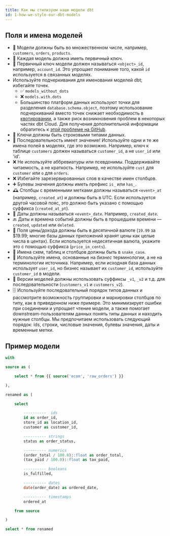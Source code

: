 ```yaml
---
title: Как мы стилизуем наши модели dbt
id: 1-how-we-style-our-dbt-models
---
```


## Поля и имена моделей

- 👥 Модели должны быть во множественном числе, например, `customers`, `orders`, `products`.
- 🔑 Каждая модель должна иметь первичный ключ.
- 🔑 Первичный ключ модели должен называться `<object>_id`, например, `account_id`. Это упрощает понимание того, какой `id` используется в связанных моделях.
- Используйте подчеркивания для именования моделей dbt; избегайте точек.
  - ✅  `models_without_dots`
  - ❌ `models.with.dots`
  - Большинство платформ данных используют точки для разделения `database.schema.object`, поэтому использование подчеркиваний вместо точек снижает необходимость в [квотировании](/reference/resource-properties/quoting), а также риск возникновения проблем в некоторых частях dbt Cloud. Для получения дополнительной информации обратитесь к [этой проблеме на GitHub](https://github.com/dbt-labs/dbt-core/issues/3246).
- 🔑 Ключи должны быть строковыми типами данных.
- 🔑 Последовательность имеет значение! Используйте одни и те же имена полей в моделях, где это возможно. Например, ключ к таблице `customers` должен называться `customer_id`, а не `user_id` или 'id'.
- ❌ Не используйте аббревиатуры или псевдонимы. Поддерживайте читаемость, а не краткость. Например, не используйте `cust` для `customer` или `o` для `orders`.
- ❌ Избегайте зарезервированных слов в качестве имен столбцов.
- ➕ Булевы значения должны иметь префикс `is_` или `has_`.
- 🕰️ Столбцы с временными метками должны называться `<event>_at` (например, `created_at`) и должны быть в UTC. Если используется другой часовой пояс, это должно быть указано с помощью суффикса (`created_at_pt`).
- 📆 Даты должны называться `<event>_date`. Например, `created_date`.
- 🔙 Даты и времена событий должны быть в прошедшем времени — `created`, `updated` или `deleted`.
- 💱 Поля цены/дохода должны быть в десятичной валюте (`19.99` за $19.99; многие базы данных приложений хранят цены как целые числа в центах). Если используется недесятичная валюта, укажите это с помощью суффикса (`price_in_cents`).
- 🐍 Имена схем, таблиц и столбцов должны быть в `snake_case`.
- 🏦 Используйте имена, основанные на _бизнес_ терминологии, а не на терминологии источника. Например, если исходная база данных использует `user_id`, но бизнес называет их `customer_id`, используйте `customer_id` в модели.
- 🔢 Версии моделей должны использовать суффиксы `_v1`, `_v2` и т.д. для последовательности (`customers_v1` и `customers_v2`).
- 🗄️ Используйте последовательный порядок типов данных и рассмотрите возможность группировки и маркировки столбцов по типу, как в приведенном ниже примере. Это минимизирует ошибки при соединении и упрощает чтение модели, а также помогает downstream-пользователям данных понять типы данных и находить нужные столбцы. Мы предпочитаем использовать следующий порядок: ids, строки, числовые значения, булевы значения, даты и временные метки.

## Пример модели

```sql
with

source as (

    select * from {{ source('ecom', 'raw_orders') }}

),

renamed as (

    select

        ----------  ids
        id as order_id,
        store_id as location_id,
        customer as customer_id,

        ---------- strings
        status as order_status,

        ---------- numerics
        (order_total / 100.0)::float as order_total,
        (tax_paid / 100.0)::float as tax_paid,

        ---------- booleans
        is_fulfilled,

        ---------- dates
        date(order_date) as ordered_date,

        ---------- timestamps
        ordered_at

    from source

)

select * from renamed
```